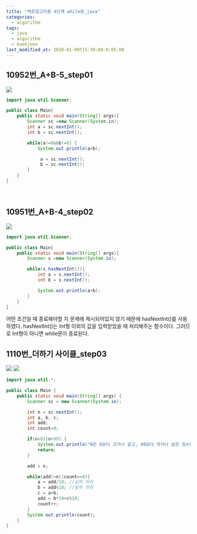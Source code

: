 ```yaml
---
title: "백준알고리즘 4단계 while문_java"
categories:
  - algorithm
tags:
  - java
  - algorithm
  - baekjoon
last_modified_at: 2020-01-09T15:30:00-0:05:00
---
```


## 10952번\_A+B-5_step01

![](https://kimmy100b.github.io/assets/images/baekjoon/stage04/step01.jpg)

```java
import java.util.Scanner;

public class Main{
    public static void main(String[] args){
        Scanner sc =new Scanner(System.in);
        int a = sc.nextInt();
		int b = sc.nextInt();

		while(a!=0&&b!=0) {
			System.out.println(a+b);

			 a = sc.nextInt();
			 b = sc.nextInt();
		}
    }
}
```

<br/>

## 10951번\_A+B-4_step02

![](https://kimmy100b.github.io/assets/images/baekjoon/stage04/step02.jpg)

```java
import java.util.Scanner;

public class Main{
    public static void main(String[] args){
        Scanner s =new Scanner(System.in);

        while(s.hasNextInt()){
            int a = s.nextInt();
            int b = s.nextInt();

            System.out.println(a+b);
        }
    }
}
```

어떤 조건일 때 종료해야할 지 문제에 제시되어있지 않기 때문에 hasNextInt()를 사용하였다. hasNextInt()는 Int형 이외의 값을 입력받았을 때 처리해주는 함수이다. 그러므로 Int형이 아니면 while문이 종료된다.
<br/>

## 1110번\_더하기 사이클\_step03

![](https://kimmy100b.github.io/assets/images/baekjoon/stage04/step03-1.jpg)
![](https://kimmy100b.github.io/assets/images/baekjoon/stage04/step03-2.jpg)

```java
import java.util.*;

public class Main {
	public static void main(String[] args) {
		Scanner sc = new Scanner(System.in);

		int n = sc.nextInt();
		int a, b, c;
		int add;
		int count=0;

		if(n<0||n>99) {
			System.out.println("N은 0보다 크거나 같고, 99보다 작거나 같은 정수만 입력해야한다.");
			return;
		}

		add = n;

		while(add!=n||count==0){
			a = add/10; //십의 자리
			b = add%10; //일의 자리
			c = a+b;
			add = b*10+c%10;
			count++;
		}
		System.out.println(count);
	}
}
```
